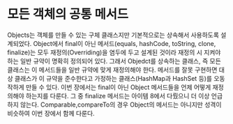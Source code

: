 <h1>모든 객체의 공통 메서드</h1>

Objects는 객체를 만들 수 있는 구체 클래스지만 기본적으로는 상속해서 사용하도록 설계되었다.
Object에서 final이 아닌 메서드(equals, hashCode, toString, clone, finalize)는 모두 재정의(Overriding)을 염두에 두고 설계된 것이라
재정의 시 지켜야 하는 일반 규약이 명확히 정의되어 있다. 그래서 Objedct를 상속하는 클래스, 즉 모든 클래스는 이 메서드들을 일반 규약에 맞게 재정의해야 한다.
메서드를 잘못 구현하면 대상 클래스가 이 규약을 준수한다고 가정하는 클래스(HashMap과 HashSet 등)를 오동작하게 만들 수 있다.
이번 장에서는 final이 아닌 Object 메서드들을 언제 어떻게 재정의해야 하는지를 다룬다.
그 중 finalize 메서드는 아이템 8에서 다뤘으니 더 이상 언급하지 않는다.
Comparable,compareTo의 경우 Object의 메서드는 아니지만 성격이 비슷하여 이번 장에서 함께 다룬다.
